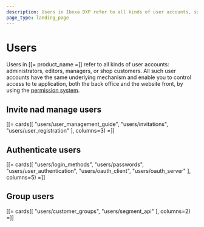 ```yaml
---
description: Users in Ibexa DXP refer to all kinds of user accounts, such as administrators, editors, managers or shop customers.
page_type: landing_page
---
```


# Users

Users in [[= product_name =]] refer to all kinds of user accounts: administrators, editors, managers, or shop customers.
All such user accounts have the same underlying mechanism and enable you to control access to te application, both the back office and the website front, by using the [permission system](permissions.md).

## Invite nad manage users

[[= cards([
    "users/user_management_guide",
    "users/invitations",
    "users/user_registration"
], columns=3) =]]

## Authenticate users

[[= cards([
    "users/login_methods",
    "users/passwords",
    "users/user_authentication",
    "users/oauth_client",
    "users/oauth_server"
], columns=5) =]]

## Group users

[[= cards([
    "users/customer_groups",
    "users/segment_api"
], columns=2) =]]
